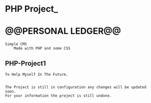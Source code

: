 # PHP Project_ 

# @@PERSONAL LEDGER@@

    Simple CMS
        Made with PHP and some CSS
        

## PHP-Project1

    To Help Myself In The Future.
    
    
    The Project is still in configuration any changes will be updated soon.
    For your information the project is still undone.
    
